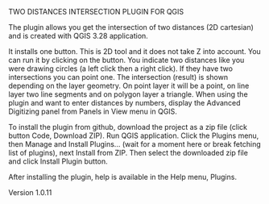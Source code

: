 TWO DISTANCES INTERSECTION PLUGIN FOR QGIS

The plugin allows you get the intersection of two distances (2D cartesian) and is created with QGIS 3.28 application.

It installs one button. This is 2D tool and it does not take Z into account. You can run it by clicking on the button. You indicate two distances like you were drawing circles (a left click then a right click). If they have two intersections you can point one. The intersection (result) is shown depending on the layer geometry. On point layer it will be a point, on line layer two line segments and on polygon layer a triangle. When using the plugin and want to enter distances by numbers, display the Advanced Digitizing panel from Panels in View menu in QGIS.

To install the plugin from github, download the project as a zip file (click button Code, Download ZIP). Run QGIS application. Click the Plugins menu, then Manage and Install Plugins... (wait for a moment here or break fetching list of plugins), next Install from ZIP. Then select the downloaded zip file and click Install Plugin button.

After installing the plugin, help is available in the Help menu, Plugins.

Version 1.0.11
